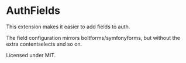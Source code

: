 # AuthFields

This extension makes it easier to add fields to auth.

The field configuration mirrors boltforms/symfonyforms, but without the extra contentselects and so on.

Licensed under MIT.
